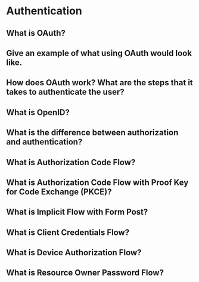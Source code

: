 # Authentication

## What is OAuth?

## Give an example of what using OAuth would look like.

## How does OAuth work? What are the steps that it takes to authenticate the user?

## What is OpenID?

## What is the difference between authorization and authentication?

## What is Authorization Code Flow?

## What is Authorization Code Flow with Proof Key for Code Exchange (PKCE)?

## What is Implicit Flow with Form Post?

## What is Client Credentials Flow?

## What is Device Authorization Flow?

## What is Resource Owner Password Flow?
